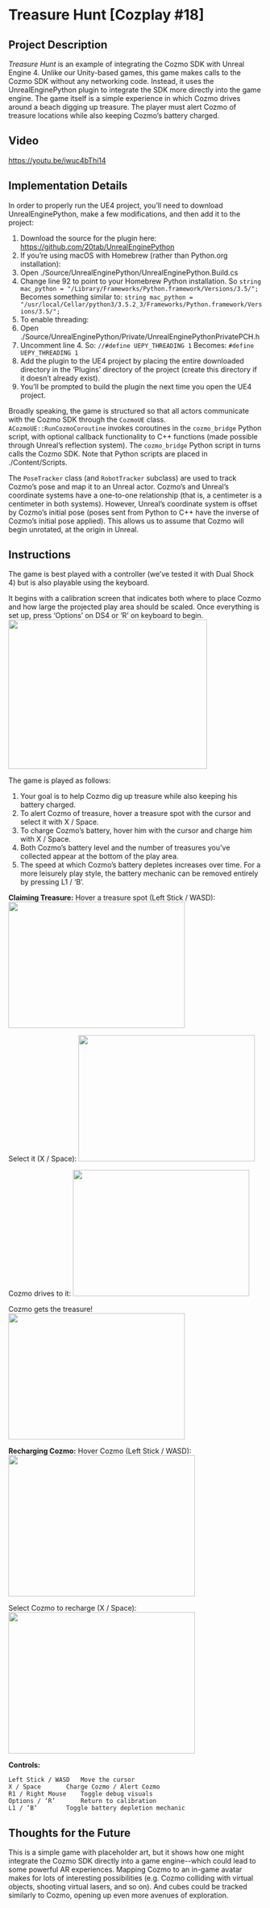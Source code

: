 # Treasure Hunt [Cozplay #18]
## Project Description

_Treasure Hunt_ is an example of integrating the Cozmo SDK with Unreal Engine 4. Unlike our Unity-based games, this game makes calls to the Cozmo SDK without any networking code. Instead, it uses the UnrealEnginePython plugin to integrate the SDK more directly into the game engine. The game itself is a simple experience in which Cozmo drives around a beach digging up treasure. The player must alert Cozmo of treasure locations while also keeping Cozmo’s battery charged.

## Video
https://youtu.be/iwuc4bThi14

## Implementation Details

In order to properly run the UE4 project, you’ll need to download UnrealEnginePython, make a few modifications, and then add it to the project:

1. Download the source for the plugin here: https://github.com/20tab/UnrealEnginePython
2. If you’re using macOS with Homebrew (rather than Python.org installation):
 3. Open ./Source/UnrealEnginePython/UnrealEnginePython.Build.cs
 4. Change line 92 to point to your Homebrew Python installation. So 
 `string mac_python = "/Library/Frameworks/Python.framework/Versions/3.5/";`
 Becomes something similar to:
 `string mac_python = "/usr/local/Cellar/python3/3.5.2_3/Frameworks/Python.framework/Versions/3.5/";`
8. To enable threading:
 9. Open ./Source/UnrealEnginePython/Private/UnrealEnginePythonPrivatePCH.h
 10. Uncomment line 4. So:
 `//#define UEPY_THREADING 1`
 Becomes:
 `#define UEPY_THREADING 1`
14. Add the plugin to the UE4 project by placing the entire downloaded directory in the ‘Plugins’ directory of the project (create this directory if it doesn’t already exist).
15. You’ll be prompted to build the plugin the next time you open the UE4 project.


Broadly speaking, the game is structured so that all actors communicate with the Cozmo SDK through the `CozmoUE` class. `ACozmoUE::RunCozmoCoroutine` invokes coroutines in the `cozmo_bridge` Python script, with optional callback functionality to C++ functions (made possible through Unreal’s reflection system). The `cozmo_bridge` Python script in turns calls the Cozmo SDK. Note that Python scripts are placed in ./Content/Scripts.


The `PoseTracker` class (and `RobotTracker` subclass) are used to track Cozmo’s pose and map it to an Unreal actor. Cozmo’s and Unreal’s coordinate systems have a one-to-one relationship (that is, a centimeter is a centimeter in both systems). However, Unreal’s coordinate system is offset by Cozmo’s initial pose (poses sent from Python to C++ have the inverse of Cozmo’s initial pose applied). This allows us to assume that Cozmo will begin unrotated, at the origin in Unreal.

## Instructions

The game is best played with a controller (we’ve tested it with Dual Shock 4) but is also playable using the keyboard.


It begins with a calibration screen that indicates both where to place Cozmo and how large the projected play area should be scaled. Once everything is set up, press ‘Options’ on DS4 or ‘R’ on keyboard to begin.
<img src="/uploads/anki/original/1X/2a2f71d740cff911942deb516adbb2f5af2efb07.png" width="394" height="296">

The game is played as follows:

1. Your goal is to help Cozmo dig up treasure while also keeping his battery charged.
2. To alert Cozmo of treasure, hover a treasure spot with the cursor and select it with X / Space.
3. To charge Cozmo’s battery, hover him with the cursor and charge him with X / Space.
4. Both Cozmo’s battery level and the number of treasures you’ve collected appear at the bottom of the play area.
5. The speed at which Cozmo’s battery depletes increases over time. For a more leisurely play style, the battery mechanic can be removed entirely by pressing L1 / ‘B’.

**Claiming Treasure:**
Hover a treasure spot (Left Stick / WASD):
<img src="/uploads/anki/original/1X/5997cdb1589151a3b002632005b43602946b2749.png" width="350" height="250">

Select it (X / Space):
<img src="/uploads/anki/original/1X/a18ed129f8e2924e03bbacf286cceb6490a23d4d.png" width="350" height="250">

Cozmo drives to it:
<img src="/uploads/anki/original/1X/774c3545210705446f53bf59f9738c9a00f809a7.png" width="350" height="250">

Cozmo gets the treasure!
<img src="/uploads/anki/original/1X/eb4f24cd54b87f471167bb2c36c01fabe0b409a4.png" width="350" height="250">

**Recharging Cozmo:**
Hover Cozmo (Left Stick / WASD):
<img src="/uploads/anki/original/1X/42466d160a7131d55b274c674d069864084ba81d.png" width="370" height="280">

Select Cozmo to recharge (X / Space):
<img src="/uploads/anki/original/1X/9996feab3012590b377979b09efa40dfb2062f5c.png" width="370" height="280">


**Controls:**

    Left Stick / WASD	Move the cursor
    X / Space 		Charge Cozmo / Alert Cozmo
    R1 / Right Mouse 	Toggle debug visuals
    Options / ‘R’		Return to calibration
    L1 / ‘B’		Toggle battery depletion mechanic

## Thoughts for the Future

This is a simple game with placeholder art, but it shows how one might integrate the Cozmo SDK directly into a game engine--which could lead to some powerful AR experiences. Mapping Cozmo to an in-game avatar makes for lots of interesting possibilities (e.g. Cozmo colliding with virtual objects, shooting virtual lasers, and so on). And cubes could be tracked similarly to Cozmo, opening up even more avenues of exploration.